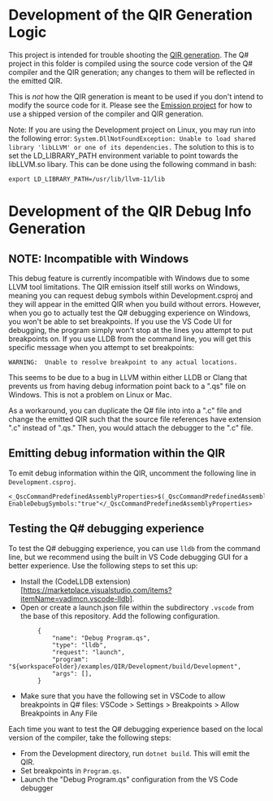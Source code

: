 ﻿# Development of the QIR Generation Logic

This project is intended for trouble shooting the [QIR generation](../../../src/QsCompiler/QirGeneration). The Q# project in this folder is compiled using the source code version of the Q# compiler and the QIR generation; any changes to them will be reflected in the emitted QIR.

This is *not* how the QIR generation is meant to be used if you don't intend to modify the source code for it. Please see the [Emission project](../Emission) for how to use a shipped version of the compiler and QIR generation.

Note: If you are using the Development project on Linux, you may run into the following error: `System.DllNotFoundException: Unable to load shared library 'libLLVM' or one of its dependencies.` The solution to this is to set the LD_LIBRARY_PATH environment variable to point towards the libLLVM.so libary. This can be done using the following command in bash:
```
export LD_LIBRARY_PATH=/usr/lib/llvm-11/lib
```

# Development of the QIR Debug Info Generation

## NOTE: Incompatible with Windows

This debug feature is currently incompatible with Windows due to some LLVM tool limitations. The QIR emission itself still works on Windows, meaning you can request debug symbols within Development.csproj and they will appear in the emitted QIR when you build without errors. However, when you go to actually test the Q# debugging experience on Windows, you won't be able to set breakpoints. If you use the VS Code UI for debugging, the program simply won't stop at the lines you attempt to put breakpoints on. If you use LLDB from the command line, you will get this specific message when you attempt to set breakpoints:
```
WARNING:  Unable to resolve breakpoint to any actual locations.
```

This seems to be due to a bug in LLVM within either LLDB or Clang that prevents us from having debug information point back to a ".qs" file on Windows. This is not a problem on Linux or Mac.

As a workaround, you can duplicate the Q# file into into a ".c" file and change the emitted QIR such that the source file references have extension ".c" instead of ".qs." Then, you would attach the debugger to the ".c" file.

## Emitting debug information within the QIR

To emit debug information within the QIR, uncomment the following line in `Development.csproj`.
```
<_QscCommandPredefinedAssemblyProperties>$(_QscCommandPredefinedAssemblyProperties) EnableDebugSymbols:"true"</_QscCommandPredefinedAssemblyProperties>
```

## Testing the Q# debugging experience
To test the Q# debugging experience, you can use `lldb` from the command line, but we recommend using the built in VS Code debugging GUI for a better experience. Use the following steps to set this up:
* Install the (CodeLLDB extension)[https://marketplace.visualstudio.com/items?itemName=vadimcn.vscode-lldb].
* Open or create a launch.json file within the subdirectory `.vscode` from the base of this repository. Add the following configuration.
```
        {
            "name": "Debug Program.qs",
            "type": "lldb",
            "request": "launch",
            "program": "${workspaceFolder}/examples/QIR/Development/build/Development",
            "args": [],
        }
```
* Make sure that you have the following set in VSCode to allow breakpoints in Q# files: VSCode > Settings > Breakpoints > Allow Breakpoints in Any File

Each time you want to test the Q# debugging experience based on the local version of the compiler, take the following steps:
* From the Development directory, run `dotnet build`. This will emit the QIR.
* Set breakpoints in `Program.qs`.
* Launch the "Debug Program.qs" configuration from the VS Code debugger
